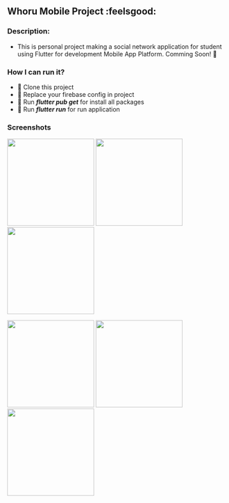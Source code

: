 ## Whoru Mobile Project :feelsgood:

### Description: 
- This is personal project making a social network application for student using Flutter for development Mobile App Platform. Comming Soon! :tada:

### How I can run it?
- :rocket: Clone this project
- :rocket: Replace your firebase config in project
- :rocket: Run ***flutter pub get*** for install all packages
- :rocket: Run ***flutter run*** for run application

### Screenshots

<p> 
<img src="https://github.com/lambiengcode/social_wanted_whoru/blob/master/screenshots/feeds.png?raw=true" width="200px"/>
<img src="https://github.com/lambiengcode/social_wanted_whoru/blob/master/screenshots/messages.png?raw=true" width="200px"/>
<img src="https://github.com/lambiengcode/social_wanted_whoru/blob/master/screenshots/chat.png?raw=true" width="200px"/>
</p>

<p> 
<img src="https://github.com/lambiengcode/social_wanted_whoru/blob/master/screenshots/find_stranger.png?raw=true" width="200px"/>
<img src="https://github.com/lambiengcode/social_wanted_whoru/blob/master/screenshots/profile.png?raw=true" width="200px"/>
<img src="https://github.com/lambiengcode/social_wanted_whoru/blob/master/screenshots/settings.png?raw=true" width="200px"/>
</p>

